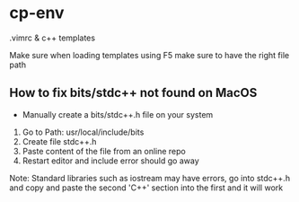 # cp-env
.vimrc & c++ templates

Make sure when loading templates using F5 make sure to have the right file path

## How to fix bits/stdc++ not found on MacOS
- Manually create a bits/stdc++.h file on your system 

1. Go to Path: usr/local/include/bits
2. Create file stdc++.h
3. Paste content of the file from an online repo
4. Restart editor and include error should go away

Note: Standard libraries such as iostream may have errors, 
go into stdc++.h and copy and paste the second 'C++' section 
into the first and it will work

